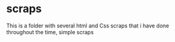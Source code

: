 # scraps
This is a folder with several html and Css scraps that i have done throughout the time, simple scraps

